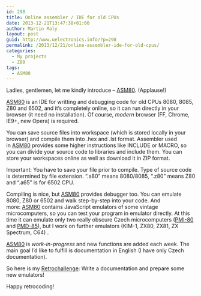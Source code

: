 ```yaml
---
id: 298
title: Online assembler / IDE for old CPUs
date: 2013-12-21T13:47:38+01:00
author: Martin Maly
layout: post
guid: http://www.uelectronics.info/?p=298
permalink: /2013/12/21/online-assembler-ide-for-old-cpus/
categories:
  - My projects
  - Z80
tags:
  - ASM80
---
```

Ladies, gentlemen, let me kindly introduce &#8211; [ASM80](http://www.asm80.com). (Applause!)

<!--more-->

[ASM80](http://www.asm80.com) is an IDE for writting and debugging code for old CPUs 8080, 8085, Z80 and 6502, and it&#8217;s completely online, so it can run directly in your browser (it need no installation). Of course, _modern_ browser (FF, Chrome, IE9+, new Opera) is required.

You can save source files into workspace (which is stored locally in your browser) and compile them into .hex and .lst format. Assembler used in [ASM80](http://www.asm80.com) provides some higher instructions like INCLUDE or MACRO, so you can divide your source code to libraries and include them. You can store your workspaces online as well as download it in ZIP format.

Important: You have to save your file prior to compile. Type of source code is determined by file extension. &#8220;.a80&#8221; means 8080/8085, &#8220;.z80&#8221; means Z80 and &#8220;.a65&#8221; is for 6502 CPU.

Compiling is nice, but [ASM80](http://www.asm80.com) provides debugger too. You can emulate 8080, Z80 or 6502 and walk step-by-step into your code. And more: [ASM80](http://www.asm80.com) contains JavaScript emulators of some vintage microcomputers, so you can test your program in emulator directly. At this time it can emulate only two really obscure Czech microcomputers ([PMI-80](http://www.old-computers.com/museum/computer.asp?c=1016&st=1) and [PMD-85](http://en.wikipedia.org/wiki/PMD_85)), but I work on further emulators (KIM-1, ZX80, ZX81, ZX Spectrum, C64) .

[ASM80](http://www.asm80.com) is _work-in-progress_ and new functions are added each week. The main goal I&#8217;d like to fulfill is documentation in English (I have only Czech documentation).

So here is my [Retrochallenge](http://www.wickensonline.co.uk/retrochallenge-2012sc/): Write a documentation and prepare some new emulators!

Happy retrocoding!